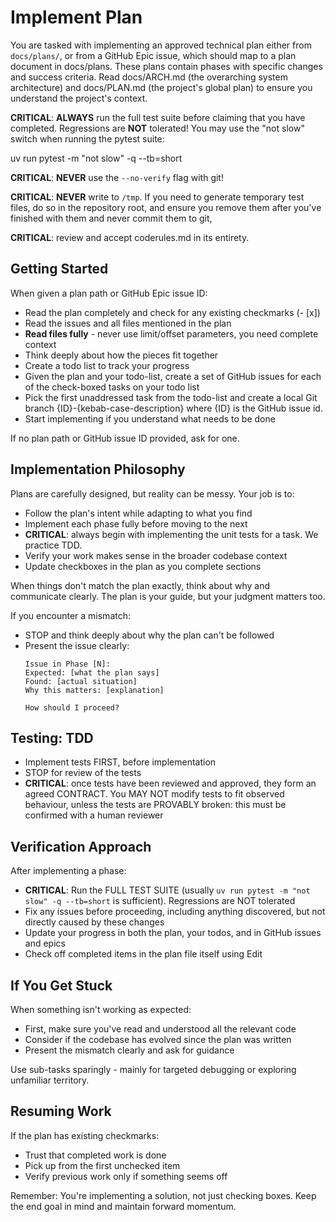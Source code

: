 # Implement Plan

You are tasked with implementing an approved technical plan either from `docs/plans/`, or from a GitHub Epic issue, which should map to a plan document in docs/plans. These plans contain phases with specific changes and success criteria. Read docs/ARCH.md (the overarching system architecture) and docs/PLAN.md (the project's global plan) to ensure you understand the project's context.

**CRITICAL**: **ALWAYS** run the full test suite before claiming that you have completed. Regressions are **NOT** tolerated! You may use the "not slow" switch when running the pytest suite:

uv run pytest -m "not slow" -q --tb=short

**CRITICAL**: **NEVER** use the `--no-verify` flag with git!

**CRITICAL**: **NEVER** write to `/tmp`. If you need to generate temporary test files, do so in the repository root, and ensure you remove them after you've finished with them and never commit them to git,

**CRITICAL**: review and accept coderules.md in its entirety. 

## Getting Started

When given a plan path or GitHub Epic issue ID:

- Read the plan completely and check for any existing checkmarks (- [x])
- Read the issues and all files mentioned in the plan
- **Read files fully** - never use limit/offset parameters, you need complete context
- Think deeply about how the pieces fit together
- Create a todo list to track your progress
- Given the plan and your todo-list, create a set of GitHub issues for each of the check-boxed tasks on your todo list
- Pick the first unaddressed task from the todo-list and create a local Git branch {ID}-{kebab-case-description} where {ID} is the GitHub issue id.
- Start implementing if you understand what needs to be done

If no plan path or GitHub issue ID provided, ask for one.

## Implementation Philosophy

Plans are carefully designed, but reality can be messy. Your job is to:
- Follow the plan's intent while adapting to what you find
- Implement each phase fully before moving to the next
- **CRITICAL**: always begin with implementing the unit tests for a task. We practice TDD.
- Verify your work makes sense in the broader codebase context
- Update checkboxes in the plan as you complete sections

When things don't match the plan exactly, think about why and communicate clearly. The plan is your guide, but your judgment matters too.

If you encounter a mismatch:
- STOP and think deeply about why the plan can't be followed
- Present the issue clearly:
  ```
  Issue in Phase [N]:
  Expected: [what the plan says]
  Found: [actual situation]
  Why this matters: [explanation]

  How should I proceed?
  ```

## Testing: TDD

- Implement tests FIRST, before implementation
- STOP for review of the tests
- **CRITICAL**: once tests have been reviewed and approved, they form an agreed CONTRACT. You MAY NOT modify tests to fit observed behaviour, unless the tests are PROVABLY broken: this must be confirmed with a human reviewer

## Verification Approach

After implementing a phase:
- **CRITICAL**: Run the FULL TEST SUITE (usually `uv run pytest -m "not slow" -q --tb=short` is sufficient). Regressions are NOT tolerated
- Fix any issues before proceeding, including anything discovered, but not directly caused by these changes
- Update your progress in both the plan, your todos, and in GitHub issues and epics
- Check off completed items in the plan file itself using Edit

## If You Get Stuck

When something isn't working as expected:
- First, make sure you've read and understood all the relevant code
- Consider if the codebase has evolved since the plan was written
- Present the mismatch clearly and ask for guidance

Use sub-tasks sparingly - mainly for targeted debugging or exploring unfamiliar territory.

## Resuming Work

If the plan has existing checkmarks:
- Trust that completed work is done
- Pick up from the first unchecked item
- Verify previous work only if something seems off

Remember: You're implementing a solution, not just checking boxes. Keep the end goal in mind and maintain forward momentum.

